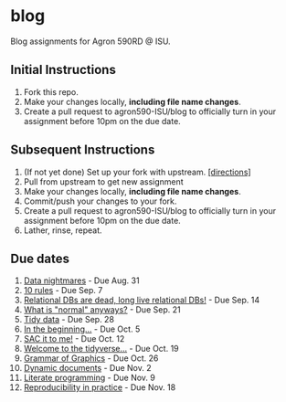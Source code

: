# blog
Blog assignments for Agron 590RD @ ISU. 

## Initial Instructions
1. Fork this repo.
1. Make your changes locally, **including file name changes**.
1. Create a pull request to agron590-ISU/blog to officially turn in your assignment before 10pm on the due date.

## Subsequent Instructions
1. (If not yet done) Set up your fork with upstream. [[directions]](update_forks.md)
1. Pull from upstream to get new assignment
1. Make your changes locally, **including file name changes**.
2. Commit/push your changes to your fork.
1. Create a pull request to agron590-ISU/blog to officially turn in your assignment before 10pm on the due date.
1. Lather, rinse, repeat.

## Due dates
1. [Data nightmares](https://github.com/agron590-ISU/blog/blob/master/01/LastnameFirstname.Rmd) - Due Aug. 31
2. [10 rules](https://github.com/agron590-ISU/blog/blob/master/02/LastnameFirstname.Rmd) - Due Sep. 7
3. [Relational DBs are dead, long live relational DBs!](https://github.com/agron590-ISU/blog/blob/master/03/LastnameFirstname.Rmd) - Due Sep. 14
4. [What is "normal" anyways?](https://github.com/agron590-ISU/blog/blob/master/04/LastnameFirstname.Rmd) - Due Sep. 21
5. [Tidy data](https://github.com/agron590-ISU/blog/blob/master/05/LastnameFirstname.Rmd) - Due Sep. 28
6. [In the beginning...](https://github.com/agron590-ISU/blog/blob/master/06/LastnameFirstname.Rmd) - Due Oct. 5
7. [SAC it to me!](https://github.com/agron590-ISU/blog/blob/master/07/LastnameFirstname.Rmd) - Due Oct. 12
8. [Welcome to the tidyverse...](https://github.com/agron590-ISU/blog/blob/master/08/LastnameFirstname.Rmd) - Due Oct. 19
9. [Grammar of Graphics](https://github.com/agron590-ISU/blog/blob/master/09/LastnameFirstname.Rmd) - Due Oct. 26
10. [Dynamic documents](https://github.com/agron590-ISU/blog/blob/master/10/LastnameFirstname.Rmd) - Due Nov. 2
11. [Literate programming](https://github.com/agron590-ISU/blog/blob/master/11/LastnameFirstname.Rmd) - Due Nov. 9
12. [Reproducibility in practice](https://github.com/agron590-ISU/blog/blob/master/12/LastnameFirstname.Rmd) - Due Nov. 18
